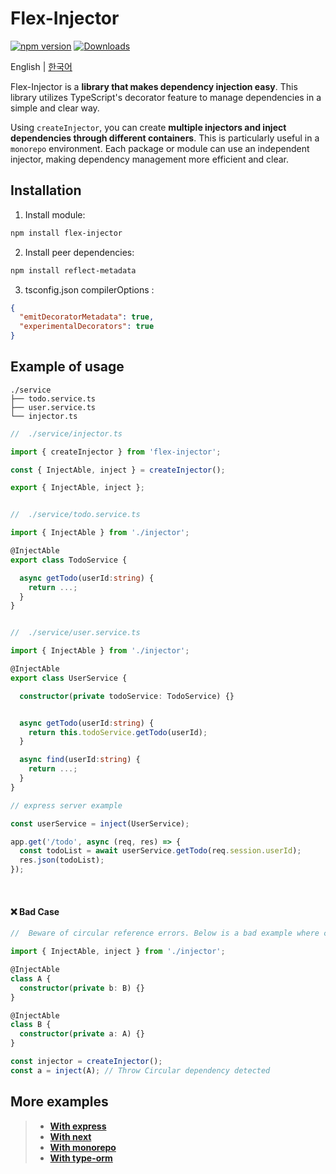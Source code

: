 # Flex-Injector

[![npm version](https://badge.fury.io/js/flex-injector.svg)](https://badge.fury.io/js/flex-injector) [![Downloads](https://img.shields.io/npm/dt/flex-injector.svg?style=flat&colorA=000000&colorB=000000)](https://www.npmjs.com/package/flex-injector)

English | [한국어](./docs/lang/kr.md)

Flex-Injector is a **library that makes dependency injection easy**. This library utilizes TypeScript's decorator feature to manage dependencies in a simple and clear way.

Using `createInjector`, you can create **multiple injectors and inject dependencies through different containers**. This is particularly useful in a `monorepo` environment. Each package or module can use an independent injector, making dependency management more efficient and clear.

## Installation

1. Install module:

```bash
npm install flex-injector
```

2. Install peer dependencies:

```bash
npm install reflect-metadata
```

3. tsconfig.json compilerOptions :

```json
{
  "emitDecoratorMetadata": true,
  "experimentalDecorators": true
}
```

## Example of usage

```
./service
├── todo.service.ts
├── user.service.ts
└── injector.ts
```

```typescript
//  ./service/injector.ts

import { createInjector } from 'flex-injector';

const { InjectAble, inject } = createInjector();

export { InjectAble, inject };
```

```typescript

//  ./service/todo.service.ts

import { InjectAble } from './injector';

@InjectAble
export class TodoService {

  async getTodo(userId:string) {
    return ...;
  }
}
```

```typescript

//  ./service/user.service.ts

import { InjectAble } from './injector';

@InjectAble
export class UserService {

  constructor(private todoService: TodoService) {}


  async getTodo(userId:string) {
    return this.todoService.getTodo(userId);
  }

  async find(userId:string) {
    return ...;
  }
}
```

```typescript
// express server example

const userService = inject(UserService);

app.get('/todo', async (req, res) => {
  const todoList = await userService.getTodo(req.session.userId);
  res.json(todoList);
});
```

<br/>

#### ❌ Bad Case

```typescript
//  Beware of circular reference errors. Below is a bad example where circular references occur.

import { InjectAble, inject } from './injector';

@InjectAble
class A {
  constructor(private b: B) {}
}

@InjectAble
class B {
  constructor(private a: A) {}
}

const injector = createInjector();
const a = inject(A); // Throw Circular dependency detected
```

## More examples

> - **[With express](https://github.com/cgoinglove/flex-injector/tree/main/examples/with-express)**
> - **[With next](https://github.com/cgoinglove/flex-injector/tree/main/examples/with-next)**
> - **[With monorepo](https://github.com/cgoinglove/flex-injector/tree/main/examples/with-monorepo)**
> - **[With type-orm](https://github.com/cgoinglove/flex-injector/tree/main/examples/with-type-orm)**
